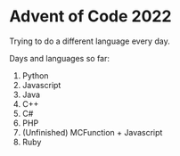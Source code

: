 # Advent of Code 2022

Trying to do a different language every day.

Days and languages so far:

1. Python
2. Javascript
3. Java
4. C++
5. C#
6. PHP
7. (Unfinished) MCFunction + Javascript
8. Ruby
